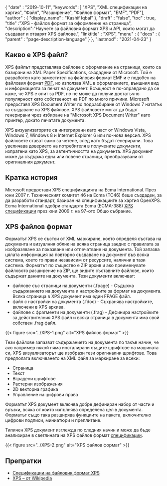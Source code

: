 {
  "date" : "2019-10-11",
  "keywords" :[ "XPS", "XML спецификации на хартия", "Файл", "Разширение", "Файлов формат", "EMF", "PDF"],
  "author" : {
    "display_name" : "Kashif Iqbal"
},
  "draft" : "false",
  "toc" : true,
  "title" :"XPS - файлов формат за оформление на страница",
  "description":"Научете за файловия формат XPS и API, които могат да създават и отварят XPS файлове.",
  "linktitle" : "XPS",
  "menu" : {
    "docs" : {
      "parent" : "page-description-language"
}
},
  "lastmod" : "2021-04-23"
}

## Какво е XPS файл? ##

XPS файлът представлява файлове с оформление на страници, които са базирани на XML Paper Specifications, създадени от Microsoft. Той е разработен като заместител на файловия формат EMF и е подобен на файловия формат [PDF](/bg/pdf/), но използва XML в оформлението, външния вид и информацията за печат на документ. Всъщност е по-оправдано да се каже, че XPS е опит за PDF, но не може да получи достатъчно популярност като собственост на PDF по много причини. Microsoft предоставя XPS Document Writer по подразбиране от Windows 7 нататък за създаване на XPS файлове. XPS файловете могат да бъдат генерирани чрез избиране на "Microsoft XPS Document Writer" като принтер, докато печатате документа.

XPS визуализаторите са интегрирани като част от Windows Vista, Windows 7, Windows 8 и Internet Explorer 6 или по-нова версия. XPS файловете стават само за четене, след като бъдат генерирани. Това увеличава доверието на потребителя в получените документи, изпратени като XPS, за автентичността на документа. XPS документ може да съдържа една или повече страници, преобразувани от оригиналния документ.

## Кратка история ##

Microsoft предостави XPS спецификацията на Ecma International. През юни 2007 г. Техническият комитет 46 на Ecma (TC46) беше създаден, за да разработи стандарт, базиран на спецификациите за хартия OpenXPS. Ecma International одобри стандарта Ecma (ECMA-388) [XPS спецификации](https://www.ecma-international.org/publications-and-standards/standards/ecma-388/) през юни 2009 г. на 97-ото Общо събрание.

## XPS файлов формат ##

Форматът XPS се състои от XML маркиране, което определя състава на документа и визуалния облик на всяка страница заедно с правилата за изобразяване за показване или отпечатване на документа. Той запазва цялата информация за повторно създаване на документ във всяка система, което го прави независим от ресурсите, налични в тази система. Форматът по същество е ZIP архив и ако преименувате файловото разширение на ZIP, ще видите съставните файлове, които съдържат данните на документа. Тези документи включват:

* файлове със страници на документи (.fpage) - Съдържа съдържанието на документа и настройките за формат на документа. Всяка страница в XPS документ има един FPAGE файл.
* файл с настройки на документа (.fdoc) - Съхранява настройките, включени в XPS архива.
* файлове с фрагменти на документи (.frag) - Дефинира настройките за действителния XPS файл и всяка страница в документа има свой собствен .frag файл.

{{< figure src="../XPS-1.png" alt="XPS файлов формат" >}}

Тези файлове запазват съдържанието на документа по такъв начин, че ако например някой няма инсталирани същите шрифтове на машината си, XPS визуализаторът ще изобрази тези оригинални шрифтове. Това предполага включването на XML файл за маркиране за всеки:

* Страница
* Текст
* Вградени шрифтове
* Растерни изображения
* 2D векторна графика
* Управление на цифрови права

Форматът XPS документ включва добре дефиниран набор от части и връзки, всяка от които изпълнява определена цел в документа. Форматът също така разширява функциите на пакета, включително цифрови подписи, миниатюри и преплитане.

Типичен XPS документ изглежда по следния начин и може да бъде анализиран в светлината на XPS файлов формат [спецификации](https://www.ecma-international.org/activities/XML%20Paper%20Specification/XPS%20Standard.pdf).

{{< figure src="../XPS-2.png" alt="XPS файлов формат" >}}


## Препратки ##

* [Спецификации на файловия формат XPS](https://www.ecma-international.org/publications-and-standards/standards/ecma-388/)
* [XPS – от Wikipedia](https://en.wikipedia.org/wiki/Open_XML_Paper_Specification#Viewing_and_creating_XPS_documents)

